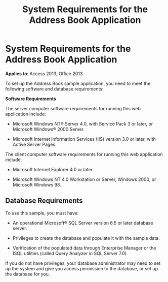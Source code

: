 ﻿---
title: System Requirements for the Address Book Application
TOCTitle: System Requirements for the Address Book Application
ms:assetid: 4e9dac80-1e9c-d06e-2836-3194c77af192
ms:mtpsurl: https://msdn.microsoft.com/library/JJ249251(v=office.15)
ms:contentKeyID: 48544757
ms.date: 09/18/2015
mtps_version: v=office.15
---

# System Requirements for the Address Book Application


**Applies to**: Access 2013, Office 2013

To set up the Address Book sample application, you need to meet the following software and database requirements:

**Software Requirements**

The server computer software requirements for running this web application include:

  - Microsoft Windows NT® Server 4.0, with Service Pack 3 or later, or Microsoft Windows® 2000 Server.

  - Microsoft Internet Information Services (IIS) version 3.0 or later, with Active Server Pages.

The client computer software requirements for running this web application include:

  - Microsoft Internet Explorer 4.0 or later.

  - Microsoft Windows NT 4.0 Workstation or Server, Windows 2000, or Microsoft Windows 98.

## Database Requirements

To use this sample, you must have:

  - An operational Microsoft® SQL Server version 6.5 or later database server.

  - Privileges to create the database and populate it with the sample data.

  - Verification of the populated data through Enterprise Manager or the ISQL utilities (called Query Analyzer in SQL Server 7.0).

If you do not have privileges, your database administrator may need to set up the system and give you access permission to the database, or set up the database for you.

